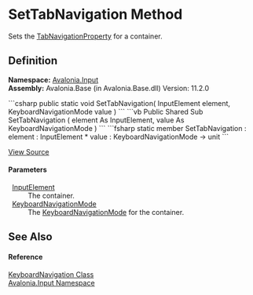 # SetTabNavigation Method


Sets the <a href="F_Avalonia_Input_KeyboardNavigation_TabNavigationProperty">TabNavigationProperty</a> for a container.



## Definition
**Namespace:** <a href="N_Avalonia_Input">Avalonia.Input</a>  
**Assembly:** Avalonia.Base (in Avalonia.Base.dll) Version: 11.2.0

<Tabs groupId="api-code-preview">
<TabItem value="csharp" label="C#">
```csharp
public static void SetTabNavigation(
	InputElement element,
	KeyboardNavigationMode value
)
```
</TabItem>
<TabItem value="vb" label="VB">
```vb
Public Shared Sub SetTabNavigation ( 
	element As InputElement,
	value As KeyboardNavigationMode
)
```
</TabItem>
<TabItem value="fsharp" label="F#">
```fsharp
static member SetTabNavigation : 
        element : InputElement * 
        value : KeyboardNavigationMode -> unit 
```
</TabItem>
</Tabs>



<a href="https://github.com/AvaloniaUI/Avalonia/tree/master/src/Avalonia.Base/Input/KeyboardNavigation.cs#L90" title="View the source code">View Source</a>



#### Parameters
<dl><dt>  <a href="T_Avalonia_Input_InputElement">InputElement</a></dt><dd>The container.</dd><dt>  <a href="T_Avalonia_Input_KeyboardNavigationMode">KeyboardNavigationMode</a></dt><dd>The <a href="T_Avalonia_Input_KeyboardNavigationMode">KeyboardNavigationMode</a> for the container.</dd></dl>

## See Also


#### Reference
<a href="T_Avalonia_Input_KeyboardNavigation">KeyboardNavigation Class</a>  
<a href="N_Avalonia_Input">Avalonia.Input Namespace</a>  

